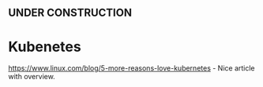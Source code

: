 

## UNDER CONSTRUCTION

# Kubenetes

https://www.linux.com/blog/5-more-reasons-love-kubernetes - Nice article with overview.



